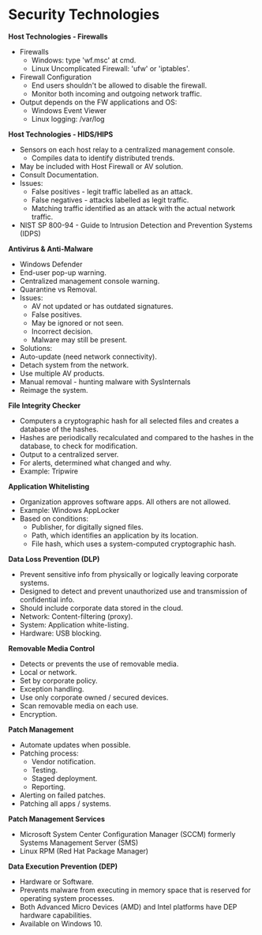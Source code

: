 # Security Technologies

**Host Technologies - Firewalls**

* Firewalls
  * Windows: type 'wf.msc' at cmd.
  * Linux Uncomplicated Firewall: 'ufw' or 'iptables'.
* Firewall Configuration
  * End users shouldn't be allowed to disable the firewall.
  * Monitor both incoming and outgoing network traffic.
* Output depends on the FW applications and OS:
  * Windows Event Viewer
  * Linux logging: /var/log

**Host Technologies - HIDS/HIPS**

* Sensors on each host relay to a centralized management console.
  * Compiles data to identify distributed trends.
* May be included with Host Firewall or AV solution.
* Consult Documentation.
* Issues:
  * False positives - legit traffic labelled as an attack.
  * False negatives - attacks labelled as legit traffic.
  * Matching traffic identified as an attack with the actual network traffic.
* NIST SP 800-94 - Guide to Intrusion Detection and Prevention Systems \(IDPS\)

**Antivirus & Anti-Malware**

* Windows Defender
* End-user pop-up warning.
* Centralized management console warning.
* Quarantine vs Removal.
* Issues:
  * AV not updated or has outdated signatures.
  * False positives.
  * May be ignored or not seen.
  * Incorrect decision.
  * Malware may still be present.
*  Solutions:
  * Auto-update \(need network connectivity\).
  * Detach system from the network.
  * Use multiple AV products.
  * Manual removal - hunting malware with SysInternals
  * Reimage the system.

**File Integrity Checker**

* Computers a cryptographic hash for all selected files and creates a database of the hashes.
* Hashes are periodically recalculated and compared to the hashes in the database, to check for modification.
* Output to a centralized server.
* For alerts, determined what changed and why.
* Example: Tripwire

**Application Whitelisting**

* Organization approves software apps. All others are not allowed.
* Example: Windows AppLocker
* Based on conditions:
  * Publisher, for digitally signed files.
  * Path, which identifies an application by its location.
  * File hash, which uses a system-computed cryptographic hash.

**Data Loss Prevention \(DLP\)**

* Prevent sensitive info from physically or logically leaving corporate systems.
* Designed to detect and prevent unauthorized use and transmission of confidential info.
* Should include corporate data stored in the cloud.
* Network: Content-filtering \(proxy\).
* System: Application white-listing.
* Hardware: USB blocking.

**Removable Media Control**

* Detects or prevents the use of removable media.
* Local or network.
* Set by corporate policy.
* Exception handling.
* Use only corporate owned / secured devices.
* Scan removable media on each use.
* Encryption.

**Patch Management**

* Automate updates when possible.
* Patching process:
  * Vendor notification.
  * Testing.
  * Staged deployment.
  * Reporting.
* Alerting on failed patches.
* Patching all apps / systems.

**Patch Management Services**

* Microsoft System Center Configuration Manager \(SCCM\) formerly Systems Management Server \(SMS\)
* Linux RPM \(Red Hat Package Manager\)

**Data Execution Prevention \(DEP\)**

* Hardware or Software.
* Prevents malware from executing in memory space that is reserved for operating system processes.
* Both Advanced Micro Devices \(AMD\) and Intel platforms have DEP hardware capabilities.
* Available on Windows 10.

